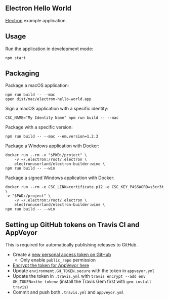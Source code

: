 ## Electron Hello World

[Electron](https://electron.atom.io/) example application.

## Usage

Run the application in development mode:

    npm start

## Packaging

Package a macOS application:

    npm run build -- --mac
    open dist/mac/electron-hello-world.app

Sign a macOS application with a specific identity:

    CSC_NAME="My Identity Name" npm run build -- --mac

Package with a specific version:

    npm run build -- --mac --em.version=1.2.3

Package a Windows application with Docker:

	docker run --rm -v "$PWD:/project" \
		-v ~/.electron:/root/.electron \
		electronuserland/electron-builder:wine \
    npm run build -- --win

Package a signed Windows application with Docker:

	docker run --rm -e CSC_LINK=certificate.p12 -e CSC_KEY_PASSWORD=s3cr3t \
    -v "$PWD:/project" \
		-v ~/.electron:/root/.electron \
		electronuserland/electron-builder:wine \
    npm run build -- --win

## Setting up GitHub tokens on Travis CI and AppVeyor

This is required for automatically publishing releases to GitHub.

- Create a [new personal access token on GitHub](https://github.com/settings/tokens)
    - Only enable `public_repo` permission
- [Encrypt the token for AppVeyor here](https://ci.appveyor.com/tools/encrypt)
- Update `environment.GH_TOKEN.secure` with the token in `appveyor.yml`
- Update the token in `.travis.yml` with `travis encrypt --add env GH_TOKEN=<the token>` (install the Travis Gem first with `gem install travis`)
- Commit and push both `.travis.yml` and `appveyor.yml`
